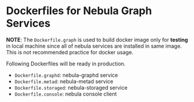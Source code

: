 # Dockerfiles for Nebula Graph Services

**NOTE**: The `Dockerfile.graph` is used to build docker image only for **testing** in local machine since all of nebula services are installed in same image. This is not recommended practice for docker usage.

Following Dockerfiles will be ready in production.

- `Dockerfile.graphd`: nebula-graphd service
- `Dockerfile.metad`: nebula-metad service
- `Dockerfile.storaged`: nebula-storaged service
- `Dockerfile.console`: nebula console client
